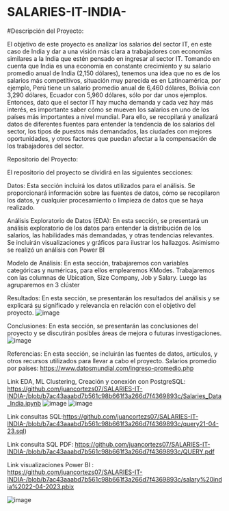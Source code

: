# SALARIES-IT-INDIA-
#Descripción del Proyecto:

El objetivo de este proyecto es analizar los salarios del sector IT, en este caso de India y dar a una visión más clara a trabajadores con economías similares a la India que estén pensado en ingresar al sector IT.  Tomando en cuenta que India es una economía en constante crecimiento y su salario promedio anual de India (2,150 dólares), tenemos una idea que no es de los salarios más competitivos, situación muy parecida es en Latinoamérica, por ejemplo, Perú tiene un salario promedio anual de 6,460 dólares, Bolivia con 3,290 dólares, Ecuador con 5,960 dólares, sólo por dar unos ejemplos. 
Entonces, dato que el sector IT hay mucha demanda y cada vez hay más interés, es importante saber cómo se mueven los salarios en uno de los países más importantes a nivel mundial.
Para ello, se recopilará y analizará datos de diferentes fuentes para entender la tendencia de los salarios del sector, los tipos de puestos más demandados, las ciudades con mejores oportunidades, y otros factores que puedan afectar a la compensación de los trabajadores del sector.

Repositorio del Proyecto: 

El repositorio del proyecto se dividirá en las siguientes secciones:

Datos: Esta sección incluirá los datos utilizados para el análisis. Se proporcionará información sobre las fuentes de datos, cómo se recopilaron los datos, y cualquier procesamiento o limpieza de datos que se haya realizado.


Análisis Exploratorio de Datos (EDA): En esta sección, se presentará un análisis exploratorio de los datos para entender la distribución de los salarios, las habilidades más demandadas, y otras tendencias relevantes. Se incluirán visualizaciones y gráficos para ilustrar los hallazgos.  Asimismo se realizó un análisis con Power BI


Modelo de Análisis: En esta sección, trabajaremos con variables categóricas y numéricas, para ellos emplearemos KModes. Trabajaremos con las columnas de Ubication, Size Company, Job y Salary. Luego las agruparemos en 3 clúster


Resultados: En esta sección, se presentarán los resultados del análisis y se explicará su significado y relevancia en relación con el objetivo del proyecto.
![image](https://user-images.githubusercontent.com/106040107/233903209-b4f1f86d-2b73-4020-836f-3167e19e0070.png)



Conclusiones: En esta sección, se presentarán las conclusiones del proyecto y se discutirán posibles áreas de mejora o futuras investigaciones.
![image](https://user-images.githubusercontent.com/106040107/233903240-bdde3a56-347c-4c97-8825-b2668f326b0a.png)


Referencias: En esta sección, se incluirán las fuentes de datos, artículos, y otros recursos utilizados para llevar a cabo el proyecto.
Salarios promedio por países: https://www.datosmundial.com/ingreso-promedio.php

Link EDA, ML Clustering, Creación y conexión con  PostgreSQL: https://github.com/juancortezs07/SALARIES-IT-INDIA-/blob/b7ac43aaabd7b561c98b661f3a266d7f4369893c/Salaries_Data_India.ipynb
![image](https://user-images.githubusercontent.com/106040107/233902994-997937c1-8451-4aff-aafb-588690d7f995.png)
![image](https://user-images.githubusercontent.com/106040107/233903044-b86cbca7-f7c2-464e-b460-6bac0bf8a0a7.png)


Link  consultas SQL:https://github.com/juancortezs07/SALARIES-IT-INDIA-/blob/b7ac43aaabd7b561c98b661f3a266d7f4369893c/query21-04-23.sql) 

Link consulta SQL PDF: https://github.com/juancortezs07/SALARIES-IT-INDIA-/blob/b7ac43aaabd7b561c98b661f3a266d7f4369893c/QUERY.pdf

Link visualizaciones Power BI : https://github.com/juancortezs07/SALARIES-IT-INDIA-/blob/b7ac43aaabd7b561c98b661f3a266d7f4369893c/salary%20india%2022-04-2023.pbix

![image](https://user-images.githubusercontent.com/106040107/233902781-39ae9238-a743-44e0-a7f9-55e652f651f7.png)

